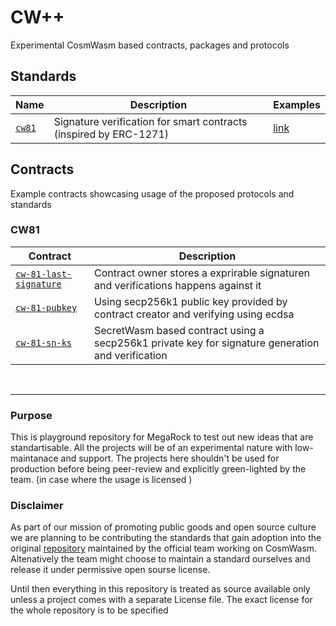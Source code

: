 # CW++
Experimental CosmWasm based contracts, packages and protocols 



## Standards



| Name                                      | Description                                                           |  Examples      |
| ----------------------------------------- | --------------------------------------------------------------------- | -------------- |
| [`cw81`](./packages/cw81/)               | Signature verification for smart contracts (inspired by ERC-1271)     | [link](#cw81) |


## Contracts

Example contracts showcasing usage of the proposed protocols and standards

### CW81
| Contract                                                         | Description                                                  |
| ---------------------------------------------------------------- | ------------------------------------------------------------ |
| [`cw-81-last-signature`](./contracts/cw23-last-signature/)       | Contract owner stores a exprirable signaturen and verifications happens against it |
| [`cw-81-pubkey`](./contracts/cw23-pubkey/)                       | Using secp256k1 public key provided by contract creator and verifying using ecdsa  |
| [`cw-81-sn-ks`](./contracts/cw23-sn-ks/)                         | SecretWasm based contract using a secp256k1 private key for signature generation and verification |


<br/>

---


### Purpose
This is playground repository for MegaRock to test out new ideas that are standartisable. All the projects will be of an experimental nature with low-maintanace and support. The projects here shouldn't be used for production before being peer-review and explicitly green-lighted by the team. (in case where the usage is licensed )

### Disclaimer
As part of our mission of promoting public goods and open source culture we are planning to be contributing the standards that gain adoption into the original [repository](https://github.com/CosmWasm/cw-plus) maintained by the official team working on CosmWasm. Altenatively the team might choose to maintain a standard ourselves and release it under permissive open sourse license. 

Until then everything in this repository is treated as source available only unless a project comes with a separate License file. The exact license for the whole repository is to be specified


